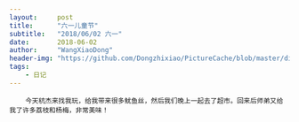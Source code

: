 ```yaml
---
layout:     post
title:      "六一儿童节"
subtitle:   "2018/06/02 六一"
date:       2018-06-02
author:     "WangXiaoDong"
header-img: "https://github.com/Dongzhixiao/PictureCache/blob/master/diaryPic/20180601.jpg?raw=true"
tags:
    - 日记
---
```



```
    今天杭杰来找我玩，给我带来很多鱿鱼丝，然后我们晚上一起去了超市。回来后师弟又给我了许多荔枝和杨梅，非常美味！
```

